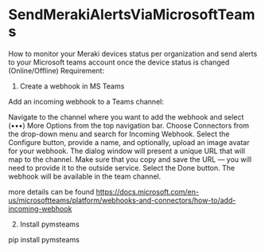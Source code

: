 # SendMerakiAlertsViaMicrosoftTeams
How to monitor your Meraki devices status per organization and send alerts to your Microsoft teams account once the device status is changed (Online/Offline)
Requirement:
1. Create a webhook in MS Teams

Add an incoming webhook to a Teams channel:

Navigate to the channel where you want to add the webhook and select (•••) More Options from the top navigation bar.
Choose Connectors from the drop-down menu and search for Incoming Webhook.
Select the Configure button, provide a name, and optionally, upload an image avatar for your webhook.
The dialog window will present a unique URL that will map to the channel. Make sure that you copy and save the URL — you will need to provide it to the outside service.
Select the Done button. The webhook will be available in the team channel.

more details can be found https://docs.microsoft.com/en-us/microsoftteams/platform/webhooks-and-connectors/how-to/add-incoming-webhook

2. Install pymsteams

pip install pymsteams
